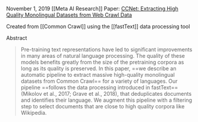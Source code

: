 November 1, 2019
[[Meta AI Research]]
Paper: [CCNet: Extracting High Quality Monolingual Datasets from Web Crawl Data](https://arxiv.org/abs/1911.00359)

Created from [[Common Crawl]] using the [[fastText]] data processing tool

Abstract
> Pre-training text representations have led to significant improvements in many areas of natural language processing. The quality of these models benefits greatly from the size of the pretraining corpora as long as its quality is preserved. In this paper, ==we describe an automatic pipeline to extract massive high-quality monolingual datasets from Common Crawl== for a variety of languages. Our pipeline ==follows the data processing introduced in fastText== (Mikolov et al., 2017; Grave et al., 2018), that deduplicates documents and identifies their language. We augment this pipeline with a filtering step to select documents that are close to high quality corpora like Wikipedia.